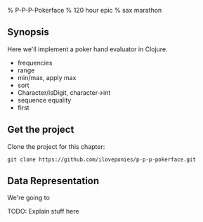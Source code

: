 % P-P-P-Pokerface
% 120 hour epic
% sax marathon

## Synopsis

Here we'll implement a poker hand evaluator in Clojure.

- frequencies
- range
- min/max, apply max
- sort
- Character/isDigit, character->int
- sequence equality
- first

## Get the project

Clone the project for this chapter:

~~~
git clone https://github.com/iloveponies/p-p-p-pokerface.git
~~~

## Data Representation

We're going to

TODO: Explain stuff here
